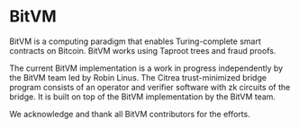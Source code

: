 # BitVM

BitVM is a computing paradigm that enables Turing-complete smart contracts on Bitcoin. BitVM works using Taproot trees and fraud proofs.

The current BitVM implementation is a work in progress independently by the BitVM team led by Robin Linus. The Citrea trust-minimized bridge program consists of an operator and verifier software with zk circuits of the bridge. It is built on top of the BitVM implementation by the BitVM team.

We acknowledge and thank all BitVM contributors for the efforts.

